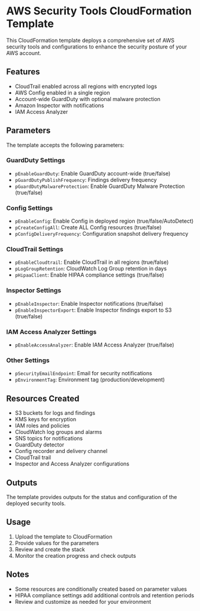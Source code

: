 #  AWS Security Tools CloudFormation Template

This CloudFormation template deploys a comprehensive set of AWS security tools and configurations to enhance the security posture of your AWS account.

## Features

- CloudTrail enabled across all regions with encrypted logs
- AWS Config enabled in a single region 
- Account-wide GuardDuty with optional malware protection
- Amazon Inspector with notifications
- IAM Access Analyzer

## Parameters

The template accepts the following parameters:

### GuardDuty Settings
- `pEnableGuardDuty`: Enable GuardDuty account-wide (true/false)
- `pGuardDutyPublishFrequency`: Findings delivery frequency 
- `pGuardDutyMalwareProtection`: Enable GuardDuty Malware Protection (true/false)

### Config Settings  
- `pEnableConfig`: Enable Config in deployed region (true/false/AutoDetect)
- `pCreateConfigAll`: Create ALL Config resources (true/false)
- `pConfigDeliveryFrequency`: Configuration snapshot delivery frequency

### CloudTrail Settings
- `pEnableCloudtrail`: Enable CloudTrail in all regions (true/false) 
- `pLogGroupRetention`: CloudWatch Log Group retention in days
- `pHipaaClient`: Enable HIPAA compliance settings (true/false)

### Inspector Settings
- `pEnableInspector`: Enable Inspector notifications (true/false)
- `pEnableInspectorExport`: Enable Inspector findings export to S3 (true/false)

### IAM Access Analyzer Settings  
- `pEnableAccessAnalyzer`: Enable IAM Access Analyzer (true/false)

### Other Settings
- `pSecurityEmailEndpoint`: Email for security notifications
- `pEnvironmentTag`: Environment tag (production/development)

## Resources Created

- S3 buckets for logs and findings
- KMS keys for encryption
- IAM roles and policies
- CloudWatch log groups and alarms  
- SNS topics for notifications
- GuardDuty detector
- Config recorder and delivery channel
- CloudTrail trail
- Inspector and Access Analyzer configurations

## Outputs

The template provides outputs for the status and configuration of the deployed security tools.

## Usage

1. Upload the template to CloudFormation
2. Provide values for the parameters  
3. Review and create the stack
4. Monitor the creation progress and check outputs

## Notes

- Some resources are conditionally created based on parameter values
- HIPAA compliance settings add additional controls and retention periods
- Review and customize as needed for your environment
